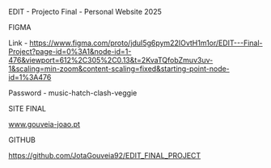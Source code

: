 EDIT - Projecto Final - Personal Website 2025

FIGMA

Link - https://www.figma.com/proto/jduI5g6pym22IOvtH1m1or/EDIT---Final-Project?page-id=0%3A1&node-id=1-476&viewport=612%2C305%2C0.13&t=2KvaTQfobZmuv3uv-1&scaling=min-zoom&content-scaling=fixed&starting-point-node-id=1%3A476

Password - music-hatch-clash-veggie

<!-- --------- -->

SITE FINAL

[www.gouveia-joao.pt ](https://www.gouveia-joao.pt/)

<!-- --------- -->

GITHUB

https://github.com/JotaGouveia92/EDIT_FINAL_PROJECT
